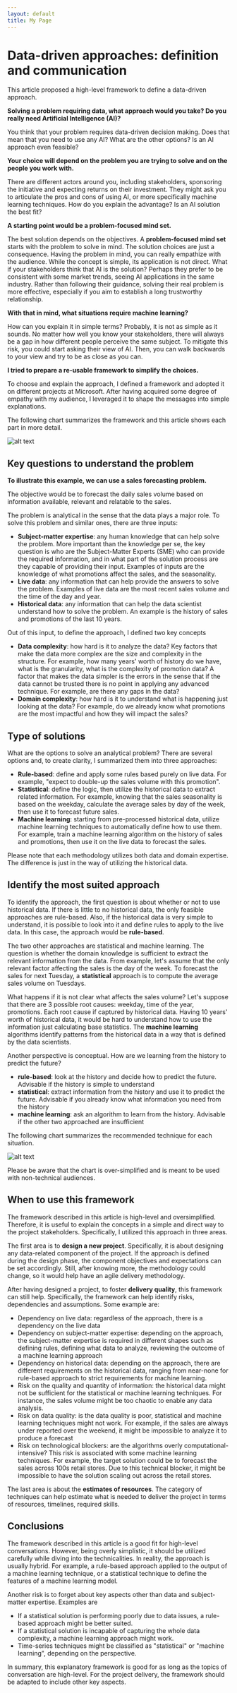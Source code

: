 ```yaml
---
layout: default
title: My Page
---
```


# Data-driven approaches: definition and communication



This article proposed a high-level framework to define a data-driven approach.

**Solving a problem requiring data, what approach would you take? Do you really need Artificial Intelligence (AI)?**

You think that your problem requires data-driven decision making. Does that mean that you need to use any AI? What are the other options? Is an AI approach even feasible?

**Your choice will depend on the problem you are trying to solve and on the people you work with.**

There are different actors around you, including stakeholders, sponsoring the initiative and expecting returns on their investment. They might ask you to articulate the pros and cons of using AI, or more specifically machine learning techniques. How do you explain the advantage? Is an AI solution the best fit?


**A starting point would be a problem-focused mind set.**

The best solution depends on the objectives. A **problem-focused mind set** starts with the problem to solve in mind. The solution choices are just a consequence. Having the problem in mind, you can really empathize with the audience. While the concept is simple, its application is not direct. What if your stakeholders think that AI is the solution? Perhaps they prefer to be consistent with some market trends, seeing AI applications in the same industry. Rather than following their guidance, solving their real problem is more effective, especially if you aim to establish a long trustworthy relationship.

**With that in mind, what situations require machine learning?**

How can you explain it in simple terms? Probably, it is not as simple as it sounds. No matter how well you know your stakeholders, there will always be a gap in how different people perceive the same subject. To mitigate this risk, you could start asking their view of AI. Then, you can walk backwards to your view and try to be as close as you can.

**I tried to prepare a re-usable framework to simplify the choices.**

To choose and explain the approach, I defined a framework and adopted it on different projects at Microsoft. After having acquired some degree of empathy with my audience, I leveraged it to shape the messages into simple explanations.

The following chart summarizes the framework and this article shows each part in more detail.

![alt text](https://raw.githubusercontent.com/micheleusuelli/micheleusuelli.github.io/master/articles-html/dsapproaches/approaches.PNG "Logo Title Text 1")



## Key questions to understand the problem

**To illustrate this example, we can use a sales forecasting problem.**

The objective would be to forecast the daily sales volume based on information available, relevant and relatable to the sales.

The problem is analytical in the sense that the data plays a major role. To solve this problem and similar ones, there are three inputs:

- **Subject-matter expertise**: any human knowledge that can help solve the problem. More important than the knowledge per se, the key question is who are the Subject-Matter Experts (SME) who can provide the required information, and in what part of the solution process are they capable of providing their input. Examples of inputs are the knowledge of what promotions affect the sales, and the seasonality.
- **Live data**: any information that can help provide the answers to solve the problem. Examples of live data are the most recent sales volume and the time of the day and year.
- **Historical data**: any information that can help the data scientist understand how to solve the problem. An example is the history of sales and promotions of the last 10 years.

Out of this input, to define the approach, I defined two key concepts

- **Data complexity**: how hard is it to analyze the data? Key factors that make the data more complex are the size and complexity in the structure. For example, how many years' worth of history do we have, what is the granularity, what is the complexity of promotion data? A factor that makes the data simpler is the errors in the sense that if the data cannot be trusted there is no point in applying any advanced technique. For example, are there any gaps in the data?
- **Domain complexity**: how hard is it to understand what is happening just looking at the data? For example, do we already know what promotions are the most impactful and how they will impact the sales?


## Type of solutions

What are the options to solve an analytical problem? There are several options and, to create clarity, I summarized them into three approaches:

- **Rule-based**: define and apply some rules based purely on live data. For example, "expect to double-up the sales volume with this promotion".
- **Statistical**: define the logic, then utilize the historical data to extract related information. For example, knowing that the sales seasonality is based on the weekday, calculate the average sales by day of the week, then use it to forecast future sales.
- **Machine learning**: starting from pre-processed historical data, utilize machine learning techniques to automatically define how to use them. For example, train a machine learning algorithm on the history of sales and promotions, then use it on the live data to forecast the sales.

Please note that each methodology utilizes both data and domain expertise. The difference is just in the way of utilizing the historical data.


## Identify the most suited approach

To identify the approach, the first question is about whether or not to use historical data. If there is little to no historical data, the only feasible approaches are rule-based. Also, if the historical data is very simple to understand, it is possible to look into it and define rules to apply to the live data. In this case, the approach would be **rule-based**.

The two other approaches are statistical and machine learning. The question is whether the domain knowledge is sufficient to extract the relevant information from the data. From example, let's assume that the only relevant factor affecting the sales is the day of the week. To forecast the sales for next Tuesday, a **statistical** approach is to compute the average sales volume on Tuesdays.

What happens if it is not clear what affects the sales volume? Let's suppose that there are 3 possible root causes: weekday, time of the year, promotions. Each root cause if captured by historical data. Having 10 years' worth of historical data, it would be hard to understand how to use the information just calculating base statistics. The **machine learning** algorithms identify patterns from the historical data in a way that is defined by the data scientists.

Another perspective is conceptual. How are we learning from the history to predict the future?
- **rule-based**: look at the history and decide how to predict the future. Advisable if the history is simple to understand
- **statistical**: extract information from the history and use it to predict the future. Advisable if you already know what information you need from the history
- **machine learning**: ask an algorithm to learn from the history. Advisable if the other two approached are insufficient

The following chart summarizes the recommended technique for each situation. 

![alt text](https://raw.githubusercontent.com/micheleusuelli/micheleusuelli.github.io/master/articles-html/dsapproaches/approaches.PNG "Logo Title Text 1")

Please be aware that the chart is over-simplified and is meant to be used with non-technical audiences.


## When to use this framework

The framework described in this article is high-level and oversimplified. Therefore, it is useful to explain the concepts in a simple and direct way to the project stakeholders. Specifically, I utilized this approach in three areas.

The first area is to **design a new project**. Specifically, it is about designing any data-related component of the project. If the approach is defined during the design phase, the component objectives and expectations can be set accordingly. Still, after knowing more, the methodology could change, so it would help have an agile delivery methodology.

After having designed a project, to foster **delivery quality**, this framework can still help. Specifically, the framework can help identify risks, dependencies and assumptions. Some example are:

- Dependency on live data: regardless of the approach, there is a dependency on the live data
- Dependency on subject-matter expertise: depending on the approach, the subject-matter expertise is required in different shapes such as defining rules, defining what data to analyze, reviewing the outcome of a machine learning approach
- Dependency on historical data: depending on the approach, there are different requirements on the historical data, ranging from near-none for rule-based approach to strict requirements for machine learning.
- Risk on the quality and quantity of information: the historical data might not be sufficient for the statistical or machine learning techniques. For instance, the sales volume might be too chaotic to enable any data analysis.
- Risk on data quality: is the data quality is poor, statistical and machine learning techniques might not work. For example, if the sales are always under reported over the weekend, it might be impossible to analyze it to produce a forecast
- Risk on technological blockers: are the algorithms overly computational-intensive? This risk is associated with some machine learning techniques. For example, the target solution could be to forecast the sales across 100s retail stores. Due to this technical blocker, it might be impossible to have the solution scaling out across the retail stores.

The last area is about the **estimates of resources**. The category of techniques can help estimate what is needed to deliver the project in terms of resources, timelines, required skills.


## Conclusions

The framework described in this article is a good fit for high-level conversations. However, being overly simplistic, it should be utilized carefully while diving into the technicalities. In reality, the approach is usually hybrid. For example, a rule-based approach applied to the output of a machine learning technique, or a statistical technique to define the features of a machine learning model.

Another risk is to forget about key aspects other than data and subject-matter expertise. Examples are
- If a statistical solution is performing poorly due to data issues, a rule-based approach might be better suited.
- If a statistical solution is incapable of capturing the whole data complexity, a machine learning approach might work.
- Time-series techniques might be classified as "statistical" or "machine learning", depending on the perspective.

In summary, this explanatory framework is good for as long as the topics of conversation are high-level. For the project delivery, the framework should be adapted to include other key aspects.

